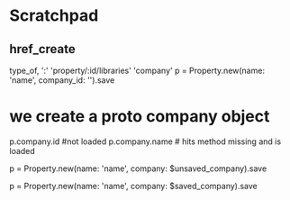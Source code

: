 # Scratchpad

## href_create

type_of, ':'
'property/:id/libraries'
'company'
p = Property.new(name: 'name', company_id: '').save
# we create a proto company object
p.company.id #not loaded
p.company.name # hits method missing and is loaded

p = Property.new(name: 'name', company: $unsaved_company).save

p = Property.new(name: 'name', company: $saved_company).save
